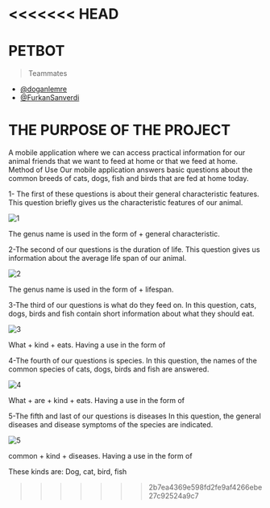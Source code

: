 <<<<<<< HEAD
=======
# PETBOT

> Teammates
 - [@doganlemre](https://github.com/doganlemre)
 - [@FurkanSanverdi](https://github.com/FurkanSanverdi)



# THE PURPOSE OF THE PROJECT
A mobile application where we can access practical information for our animal friends that we want to feed at home or that we feed at home.
Method of Use
Our mobile application answers basic questions about the common breeds of cats, dogs, fish and birds that are fed at home today.

1- The first of these questions is about their general characteristic features.
This question briefly gives us the characteristic features of our animal.

![1](https://github.com/Yido1007/Petbot/assets/90920588/3aada9ef-dd01-452c-8dcd-ef6b0ff4a17d)

The genus name is used in the form of + general characteristic.

2-The second of our questions is the duration of life.
This question gives us information about the average life span of our animal.

![2](https://github.com/Yido1007/Petbot/assets/90920588/36869f26-554a-4f4c-a8c7-4fbc45761fdc)

The genus name is used in the form of + lifespan.

3-The third of our questions is what do they feed on.
In this question, cats, dogs, birds and fish contain short information about what they should eat.

![3](https://github.com/Yido1007/Petbot/assets/90920588/81615709-4e0e-45dc-8157-66f381565636)

What + kind + eats.  Having a use in the form of

4-The fourth of our questions is species.
In this question, the names of the common species of cats, dogs, birds and fish are answered.

![4](https://github.com/Yido1007/Petbot/assets/90920588/22bd8372-92ab-41af-b62a-0d8583fd9917)

What + are  + kind + eats. Having a use in the form of

5-The fifth and last of our questions is diseases
In this question, the general diseases and disease symptoms of the species are indicated.

![5](https://github.com/Yido1007/Petbot/assets/90920588/616c2f99-1179-49b4-8b66-d87b60dd9394)

common + kind + diseases. Having a use in the form of

These kinds are: Dog, cat, bird, fish
>>>>>>> 2b7ea4369e598fd2fe9af4266ebe27c92524a9c7
